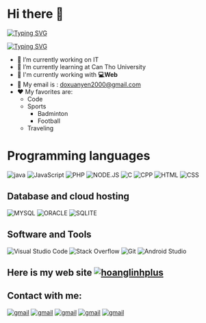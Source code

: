 # **Hi there 👋**

[![Typing SVG](https://readme-typing-svg.herokuapp.com?color=%2315DBF7&size=25&lines=My+name+is+Do+Xuan+Yen)](https://git.io/typing-svg)

[![Typing SVG](https://readme-typing-svg.herokuapp.com?color=%23F7F53F&lines=My+Major+is+Information+Technology)](https://git.io/typing-svg)


- 🔭 I’m currently working on IT
- 🌱 I’m currently learning  at Can Tho University
-  🔑 I'm currently working with **💻Web**
- 💬 My email is : doxuanyen2000@gmail.com
- ❤️ My favorites are:
  - Code
  - Sports
    - Badminton
    - Football
  - Traveling


# Programming languages
![java](https://camo.githubusercontent.com/9bc266c7872ad44bd417c64c9c6cbc02ef178711c0280196e593657c53c762f6/68747470733a2f2f696d672e736869656c64732e696f2f62616467652f4a6176612d2532333030373339362e7376673f6c6f676f3d6a617661266c6f676f436f6c6f723d7768697465)
![JavaScript](https://camo.githubusercontent.com/7a48ad3028bc23b33e755e555609a4ccdd3ba1ef6fb92aa2214eea10e3b7e184/68747470733a2f2f696d672e736869656c64732e696f2f62616467652f4a6176615363726970742532302d2532334637444631452e7376673f6c6f676f3d6a617661736372697074266c6f676f436f6c6f723d626c61636b)
![PHP](https://camo.githubusercontent.com/7a1987d62d737e2636498d618d2c32c07896f8a9ec6c9a6aebf7fe9cd3ac054d/68747470733a2f2f696d672e736869656c64732e696f2f62616467652f5048502d2532333737374242342e7376673f6c6f676f3d706870266c6f676f436f6c6f723d7768697465)
![NODE.JS](https://camo.githubusercontent.com/36097c79200c1fd6e12ab1f395d919629a1f972b17850aea14dec08d5c0de9d0/68747470733a2f2f696d672e736869656c64732e696f2f62616467652f4e6f64652e6a732532302d2532333433383533442e7376673f6c6f676f3d6e6f64652e6a73266c6f676f436f6c6f723d7768697465)
![C](https://camo.githubusercontent.com/b8e75db4ca1e09333bdc1c24f742ec392314fb52ec73c033448c6a00e7c66c1e/68747470733a2f2f696d672e736869656c64732e696f2f62616467652f432532302d2532333233373045442e7376673f6c6f676f3d63266c6f676f436f6c6f723d7768697465)
![CPP](https://camo.githubusercontent.com/b411b23cd5b4caec607adc36efe3efebd6e2d7f70f1caf9436637dafbb3d232f/68747470733a2f2f696d672e736869656c64732e696f2f62616467652f432b2b2532302d2532333030353939432e7376673f6c6f676f3d63253242253242266c6f676f436f6c6f723d7768697465)
![HTML](https://camo.githubusercontent.com/7cddeb568312f0ebc19929baf072724a8537f28da2dd29278c8bfa6867ab3e3f/68747470733a2f2f696d672e736869656c64732e696f2f62616467652f48544d4c2532302d2532334533344632362e7376673f6c6f676f3d68746d6c35266c6f676f436f6c6f723d7768697465)
![CSS](https://camo.githubusercontent.com/c8733604360c25e4cf34c8415bf9093104206dccd164b2a1cd7d1e2711d4d4f8/68747470733a2f2f696d672e736869656c64732e696f2f62616467652f4353532532302d2532333135373242362e7376673f6c6f676f3d63737333266c6f676f436f6c6f723d7768697465)
## Database and cloud hosting
![MYSQL](https://camo.githubusercontent.com/e863bc79abf7a53150665ce9eb1a93f4fb6183af46bc3fb345ee5562736eb23c/68747470733a2f2f696d672e736869656c64732e696f2f62616467652f4d7953514c2d2532333030662e7376673f6c6f676f3d6d7973716c266c6f676f436f6c6f723d7768697465)
![ORACLE](https://camo.githubusercontent.com/012aeb635c39a31e211f174d9bed64146c556464c6f8b6867938d7778fe51d95/68747470733a2f2f696d672e736869656c64732e696f2f62616467652f4f7261636c652532302d2532334630303030302e7376673f6c6f676f3d6f7261636c65266c6f676f436f6c6f723d7768697465)
![SQLITE](https://camo.githubusercontent.com/602062954343bfa9d573f9cbf1ecfc68a42ace8379e97ffb791c782e10d82710/68747470733a2f2f696d672e736869656c64732e696f2f62616467652f53514c6974652d2532333037343035652e7376673f6c6f676f3d73716c697465266c6f676f436f6c6f723d7768697465)
## Software and Tools
![Visual Studio Code](https://camo.githubusercontent.com/f53628686f10ddabc221f47e91499adfaaed5663511900009deb71bd3c873236/68747470733a2f2f696d672e736869656c64732e696f2f62616467652f56697375616c25323053747564696f253230436f64652d3030373864372e7376673f6c6f676f3d76697375616c2d73747564696f2d636f6465266c6f676f436f6c6f723d7768697465)
![Stack Overflow](https://camo.githubusercontent.com/26e24924e6b305b420fe35cac175ab285d3d9faa7facd26e8a98c1f4256f768d/68747470733a2f2f696d672e736869656c64732e696f2f62616467652f2d537461636b2532304f766572666c6f772d4645374131363f6c6f676f3d737461636b2d6f766572666c6f77266c6f676f436f6c6f723d7768697465)
![Git](https://camo.githubusercontent.com/8e7b90f62961f6df73ab269e33ed19fdb931af5a67088a66419d0778cd39c82d/68747470733a2f2f696d672e736869656c64732e696f2f62616467652f4769742532302d2532334630353033332e7376673f6c6f676f3d676974266c6f676f436f6c6f723d7768697465)
![Android Studio ](https://camo.githubusercontent.com/c2aba91675bbbd86828b02ad948f4fc5ea4b7e231f4ad23b5364b98c48cb14a4/68747470733a2f2f696d672e736869656c64732e696f2f62616467652f416e64726f696425323053747564696f2d3030383637382e7376673f6c6f676f3d616e64726f69642d73747564696f266c6f676f436f6c6f723d7768697465)
## Here is my web site [![hoanglinhplus](https://img.shields.io/badge/HLP-www.hoanglinhplus.cf-brightgreen)][hlp]
[hlp]: https://www.hoanglinhplus.cf
## Contact with me:
[![gmail](https://img.shields.io/badge/GitHub-100000?style=for-the-badge&logo=github&logoColor=white)](https://github.com/secretdeveloperisme)
[![gmail](https://img.shields.io/badge/Telegram-2CA5E0?style=for-the-badge&logo=telegram&logoColor=white)]()
[![gmail](https://img.shields.io/badge/Gmail-D14836?style=for-the-badge&logo=gmail&logoColor=white)](mailto:linh072217@gmail.com)
[![gmail](https://img.shields.io/badge/Facebook-1877F2?style=for-the-badge&logo=facebook&logoColor=white)](https://www.facebook.com/hoanglinhplus)
[![gmail](https://img.shields.io/badge/Messenger-00B2FF?style=for-the-badge&logo=messenger&logoColor=white)](https://m.me/hoanglinhpluspage)
